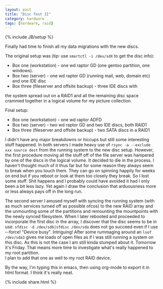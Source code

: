 ```yaml
---
layout: post
title: "Disc fest II"
category: hardware
tags: [hardware, raid]
---
```

{% include JB/setup %}

Finally had time to finish all my data migrations with the new discs.

The original setup was (tip: use ``smartctl -i /dev/sdX`` to get the disc info):

*   Box one (workstation) - one wd raptor GD (one gentoo partition, one windows).
*   Box two (server) - one wd raptor GD (running mail, web, domain etc) and one IDE disc
*   Box three (fileserver and offsite backup) - three IDE discs with


the system spread out on a RAID1 and all the remaining disc space
crammed together in a logical volume for my picture collection.

Final setup:

*   Box one (workstation) - one wd raptor ADFD</li>
*   Box two (server) - two wd raptor GD and two IDE discs, both RAID1
*   Box three (fileserver and offsite backup) - two SATA discs in a RAID1

I didn't have any major breakdowns or hiccups but still some interesting stuff happened.
In both servers I made heavy use of ``rsync -a --exclude xxx source dest`` from the running system to the new disc setup.
However, the first procedure moving all the stuff off of the file server was hampered by one of the discs in the logical volume.
It decided to die in the process.
I haven't thought much of it thus far but for some reason they always seem to break when you touch them.
They can go on spinning happily for weeks on end but if you reboot or look at them too closely they break.
So I lost some stuff.
Shit happens and I probably could have avoided it had I only been a bit less lazy.
Yet again I draw the conclusion that arduousness more or less always pays off in the long run.

The second server I amused myself with syncing the running system (with as much services turned off as possible ofcos) to the new RAID array and the unmounting some of the partitions and remounting the mountpoints with the newly synced filesystem.
When I later rebooted and proceeded to incorporate the first disc in the array, I discover that the disc seems to be in use.
``sfdisc -d /dev/sdb|sfdisc /dev/sda`` does not go succeed even if I use --force! "Device busy".
Intriguing! After some rummaging around an ``lsof /dev/sda3`` gives me loads of open files as if I was still running a system on this disc.
As this is not the case I am still kinda stumped about it.
Tomorrow it's Friday.
That means more time to investigate what's really happened to my root partition.  
I plan to add that one as well to my root RAID device.

By the way, I'm typing this in emacs, then using org-mode to export it in html format. I think it's really neat.  

{% include share.html %}
